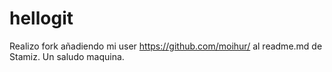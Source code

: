 # hellogit

Realizo fork añadiendo mi user https://github.com/moihur/ al readme.md de Stamiz. Un saludo maquina.
